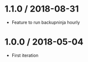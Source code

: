 
1.1.0 / 2018-08-31
==================

  * Feature to run backupninja hourly

1.0.0 / 2018-05-04
===================

  * First iteration
